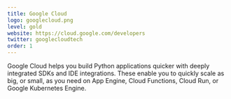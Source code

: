 ```yaml
---
title: Google Cloud
logo: googlecloud.png
level: gold
website: https://cloud.google.com/developers
twitter: googlecloudtech
order: 1
---
```

Google Cloud helps you build Python applications quicker with deeply integrated SDKs and IDE integrations. These enable you to quickly scale as big, or small, as you need on App Engine, Cloud Functions, Cloud Run, or Google Kubernetes Engine.